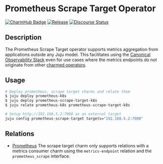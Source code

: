 # Prometheus Scrape Target Operator

[![CharmHub Badge](https://charmhub.io/prometheus-scrape-target-k8s/badge.svg)](https://charmhub.io/prometheus-scrape-target-k8s)
[![Release](https://github.com/canonical/prometheus-scrape-target-k8s-operator/actions/workflows/release.yaml/badge.svg)](https://github.com/canonical/prometheus-scrape-target-k8s-operator/actions/workflows/release.yaml)
[![Discourse Status](https://img.shields.io/discourse/status?server=https%3A%2F%2Fdiscourse.charmhub.io&style=flat&label=CharmHub%20Discourse)](https://discourse.charmhub.io)

## Description

The Prometheus Scrape Target operator supports metrics aggregation
from applications outside any Juju model. This facilitates using the
[Canonical Observability Stack](https://charmhub.io/cos-lite) even for
use cases where the metrics endpoints do not originate from other
[charmed operators](https://charmhub.io/).

## Usage

```sh
# Deploy prometheus, scrape target charms and relate them
$ juju deploy prometheus-k8s
$ juju deploy prometheus-scrape-target-k8s
$ juju relate prometheus-k8s prometheus-scrape-target-k8s

# Setup http://192.168.5.2:7000 as an external target
juju config prometheus-scrape-target targets="192.168.5.2:7000"
```

## Relations

- [Prometheus](https://charmhub.io/prometheus-k8s) The scrape target
  charm only supports relations with a metrics consumer charm using the
  `metrics-endpoint` relation and the `prometheus_scrape` interface.

